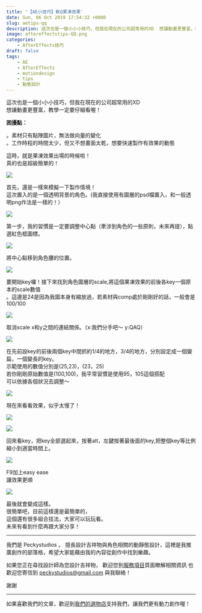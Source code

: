 ```yaml
---
title: '【AE小技巧】軟Q果凍效果'
date: Sun, 06 Oct 2019 17:54:32 +0000
slug: aetips-qq
description: 這次也是一個小小小技巧，但我在現在的公司超常用的XD  想讓動畫更豐富，教學一定要仔細看喔！困擾點：1. 素材只有點陣圖片，無法做向量的變化。  2. 工作時程的時間太少，但又不想畫面太乾，想要快速製作有效果的動態。
image: aftereffectstips-QQ.png
categories:
    - AfterEffects技巧
draft: false
tags: 
    - AE
    - AfterEffects
    - motiondesign
    - tips
    - 動態設計
---
```


這次也是一個小小小技巧，但我在現在的公司超常用的XD  
想讓動畫更豐富，教學一定要仔細看喔！

**困擾點：**

。素材只有點陣圖片，無法做向量的變化  
。工作時程的時間太少，但又不想畫面太乾，想要快速製作有效果的動態

這時，就是果凍效果出場的時候啦！  
真的也是超級簡單的！

![](螢幕快照-2019-10-07-上午1.07.15-1024x710.png)

首先，還是一樣來模擬一下製作情境！  
這次置入的是一個透明背景的角色。(我直接使用有圖層的psd檔置入，和一般透明png作法是一樣的！）  

![](A5B68CAA-D692-4632-8B52-AF8F89A2394D-1024x718.png)

第一步，我的習慣是一定要調整中心點（牽涉到角色的一些原則，未來再提），點選紅色框圖標。  

![](43241984-18C7-4117-B120-A8AA1B4EF659.png)

將中心點移到角色腰的位置。  

![](ADD02D5F-F201-4CEA-B16E-794BAABF25B8-1024x707.png)

要開始key囉！接下來找到角色圖層的scale,將這個果凍效果的前後各key一個原本的scale數值  
。這邊是24是因為我圖本身有縮放過，若素材與comp處於剛剛好的話，一般會是100/100  

![](D4A7B143-7CAB-43DE-8CA9-A064D84EED49-1024x701.png)

取消scale x和y之間的連結關係。（x:我們分手吧～ y:QAQ）

![](1AE9F737-4D74-464A-A957-6AA65B71CC4C-1024x709.png)

在先前設key的前後兩個key中間抓約1/4的地方，3/4的地方，分別設定成一個變扁，一個變長的key。  
示範使用的數值分別是(25,23)，(23，25)  
若你剛剛原始數值是(100,100)，我平常習慣是使用95，105這個搭配  
可以依據各個狀況去調整～  

![](aaa.gif)

現在來看看效果，似乎太慢了！  

![](46F15FFB-FB8B-418A-95BB-1CFB70CE4718.png)

![](488024AC-3A36-42CF-AC36-76ADE9889BC1.png)

回來看key，把key全部選起來，按著alt，左鍵按著最後面的key,把整個key等比例縮小到適當時間上。  

![](C340D236-8F98-4460-AD5C-C507BE480FF1.png)

F9加上easy ease  
讓效果更順  

![](sss.gif)

最後就會變成這樣。  
很簡單吧，目前這樣還是最簡單的，  
這個還有很多組合技法，大家可以玩玩看。  
未來有看到什麼再跟大家分享！


---

我們是 Peckystudios 。
擅長設計吉祥物與角色相關的動靜態設計，這裡是我推廣創作的部落格，希望大家能藉由我的內容從創作中找到樂趣。

如果您正在尋找設計師為您設計吉祥物，
歡迎您到[服務項目](https://peckyhsieh.wixsite.com/peckystudiosservice)頁面瞭解相關資訊
也歡迎您寄信到 peckystudios@gmail.com 與我聯絡！

謝謝

---

如果喜歡我們的文章，歡迎到[我們的選物店](https://www.rakuten.com.tw/shop/peckystudio/)支持我們，讓我們更有動力創作喔！